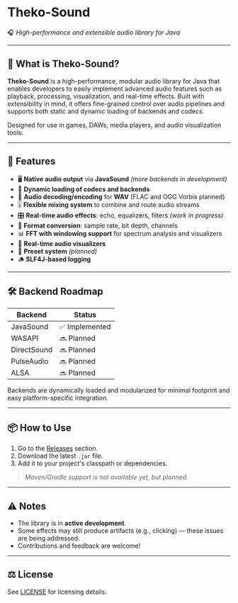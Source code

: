 # Theko-Sound

🎧 *High-performance and extensible audio library for Java*

---

## 📌 What is Theko-Sound?

**Theko-Sound** is a high-performance, modular audio library for Java that enables developers to easily implement advanced audio features such as playback, processing, visualization, and real-time effects. Built with extensibility in mind, it offers fine-grained control over audio pipelines and supports both static and dynamic loading of backends and codecs.

Designed for use in games, DAWs, media players, and audio visualization tools.

---

## 🚀 Features

* 🖥 **Native audio output** via **JavaSound** *(more backends in development)*
* 🔌 **Dynamic loading of codecs and backends**
* 📁 **Audio decoding/encoding** for **WAV** (FLAC and OGG Vorbis planned)
* 🎚️ **Flexible mixing system** to combine and route audio streams
* 🎛️ **Real-time audio effects**: echo, equalizers, filters *(work in progress)*
* 🔁 **Format conversion**: sample rate, bit depth, channels
* 📊 **FFT with windowing support** for spectrum analysis and visualizers
* 🎨 **Real-time audio visualizers**
* 🧠 **Preset system** *(planned)*
* 🪵 **SLF4J-based logging**

---

## 🛠 Backend Roadmap

| Backend     | Status        |
| ----------- | ------------- |
| JavaSound   | ✅ Implemented |
| WASAPI      | 🔜 Planned    |
| DirectSound | 🔜 Planned    |
| PulseAudio  | 🔜 Planned    |
| ALSA        | 🔜 Planned    |

Backends are dynamically loaded and modularized for minimal footprint and easy platform-specific integration.

---

## 📦 How to Use

1. Go to the [Releases](#) section.
2. Download the latest `.jar` file.
3. Add it to your project's classpath or dependencies.

> *Maven/Gradle support is not available yet, but planned.*

---

## ⚠ Notes

* The library is in **active development**.
* Some effects may still produce artifacts (e.g., clicking) — these issues are being addressed.
* Contributions and feedback are welcome!

---

## ⚖ License

See [LICENSE](LICENSE) for licensing details.